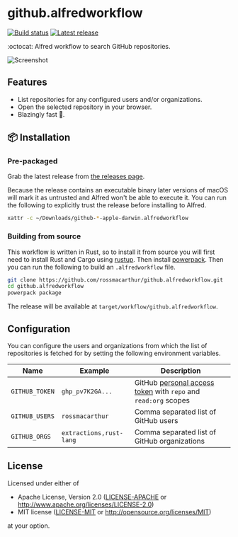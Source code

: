 # github.alfredworkflow

[![Build status](https://img.shields.io/github/workflow/status/rossmacarthur/github.alfredworkflow/build/trunk)](https://github.com/rossmacarthur/github.alfredworkflow/actions?query=workflow%3Abuild)
[![Latest release](https://img.shields.io/github/v/release/rossmacarthur/github.alfredworkflow)](https://github.com/rossmacarthur/github.alfredworkflow/releases/latest)

:octocat: Alfred workflow to search GitHub repositories.

![Screenshot](https://user-images.githubusercontent.com/17109887/153749070-b86f10e8-56e9-4457-bd13-52f9f21ba0a3.png)

## Features

- List repositories for any configured users and/or organizations.
- Open the selected repository in your browser.
- Blazingly fast 🤸.

## 📦 Installation

### Pre-packaged

Grab the latest release from
[the releases page](https://github.com/rossmacarthur/github.alfredworkflow/releases).

Because the release contains an executable binary later versions of macOS will
mark it as untrusted and Alfred won't be able to execute it. You can run the
following to explicitly trust the release before installing to Alfred.
```sh
xattr -c ~/Downloads/github-*-apple-darwin.alfredworkflow
```

### Building from source

This workflow is written in Rust, so to install it from source you will first
need to install Rust and Cargo using [rustup](https://rustup.rs/). Then install
[powerpack](https://github.com/rossmacarthur/powerpack). Then you can run the
following to build an `.alfredworkflow` file.

```sh
git clone https://github.com/rossmacarthur/github.alfredworkflow.git
cd github.alfredworkflow
powerpack package
```

The release will be available at `target/workflow/github.alfredworkflow`.

## Configuration

You can configure the users and organizations from which the list of
repositories is fetched for by setting the following environment variables.

| Name           | Example                 | Description                                                      |
| -------------- | ----------------------- | ---------------------------------------------------------------- |
| `GITHUB_TOKEN` | `ghp_pv7K2GA...`        | GitHub [personal access token] with `repo` and `read:org` scopes |
| `GITHUB_USERS` | `rossmacarthur`         | Comma separated list of GitHub users                             |
| `GITHUB_ORGS`  | `extractions,rust-lang` | Comma separated list of GitHub organizations                     |

[personal access token]: https://github.com/settings/tokens/new?description=github.alfredworkflow&scopes=repo,read:org

## License

Licensed under either of

- Apache License, Version 2.0 ([LICENSE-APACHE](LICENSE-APACHE) or
  http://www.apache.org/licenses/LICENSE-2.0)
- MIT license ([LICENSE-MIT](LICENSE-MIT) or http://opensource.org/licenses/MIT)

at your option.
